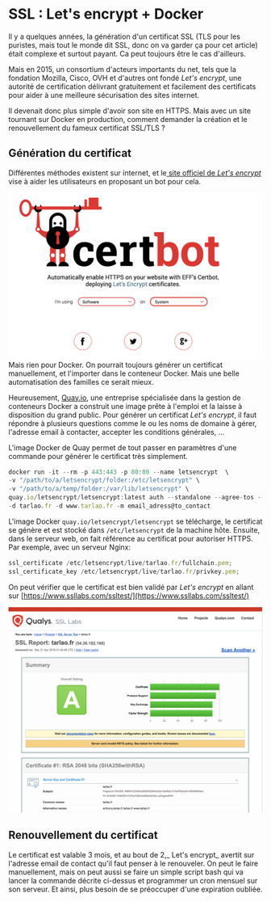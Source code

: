 # SSL : Let's encrypt + Docker

Il y a quelques années, la génération d'un certificat SSL \(TLS pour les puristes, mais tout le monde dit SSL, donc on va garder ça pour cet article\) était complexe et surtout payant. Ca peut toujours être le cas d'ailleurs.

Mais en 2015, un consortium d'acteurs importants du net, tels que la fondation Mozilla, Cisco, OVH et d'autres ont fondé _Let's encrypt_, une autorité de certification délivrant gratuitement et facilement des certificats pour aider à une meilleure sécurisation des sites internet.

Il devenait donc plus simple d'avoir son site en HTTPS. Mais avec un site tournant sur Docker en production, comment demander la création et le renouvellement du fameux certificat SSL/TLS ?

## Génération du certificat

Différentes méthodes existent sur internet, et le[ site officiel de _Let's encrypt_](https://certbot.eff.org/) vise à aider les utilisateurs en proposant un bot pour cela.

![](/assets/certbot.png)Mais rien pour Docker. On pourrait toujours générer un certificat manuellement, et l'importer dans le conteneur Docker. Mais une belle automatisation des familles ce serait mieux.

Heureusement, [Quay.io](https://quay.io/), une entreprise spécialisée dans la gestion de conteneurs Docker a construit une image prête à l'emploi et la laisse à disposition du grand public. Pour générer un certificat _Let's encrypt_, il faut répondre à plusieurs questions comme le ou les noms de domaine à gérer, l'adresse email à contacter, accepter les conditions générales, ...

L'image Docker de Quay permet de tout passer en paramètres d'une commande pour générer le certificat très simplement.

```js
docker run -it --rm -p 443:443 -p 80:80 --name letsencrypt  \
-v "/path/to/a/letsencrypt/folder:/etc/letsencrypt" \
-v "/path/to/a/temp/folder:/var/lib/letsencrypt" \ 
quay.io/letsencrypt/letsencrypt:latest auth --standalone --agree-tos --renew-by-default \ 
-d tarlao.fr -d www.tarlao.fr -m email_adress@to_contact
```

L'image Docker `quay.io/letsencrypt/letsencrypt` se télécharge, le certificat se génère et est stocké dans `/etc/letsencrypt` de la machine hôte. Ensuite, dans le serveur web, on fait référence au certificat pour autoriser HTTPS. Par exemple, avec un serveur Nginx:

```js
ssl_certificate /etc/letsencrypt/live/tarlao.fr/fullchain.pem;
ssl_certificate_key /etc/letsencrypt/live/tarlao.fr/privkey.pem;
```

On peut vérifier que le certificat est bien validé par _Let's encrypt_ en allant sur [https://www.ssllabs.com/ssltest/](https://www.ssllabs.com/ssltest/)

![](/assets/ssllabs.png)

## Renouvellement du certificat

Le certificat est valable 3 mois, et au bout de 2,_ Let's encrypt_ avertit sur l'adresse email de contact qu'il faut penser à le renouveler. On peut le faire manuellement, mais on peut aussi se faire un simple script bash qui va lancer la commande décrite ci-dessus et programmer un cron mensuel sur son serveur. Et ainsi, plus besoin de se préoccuper d'une expiration oubliée.

